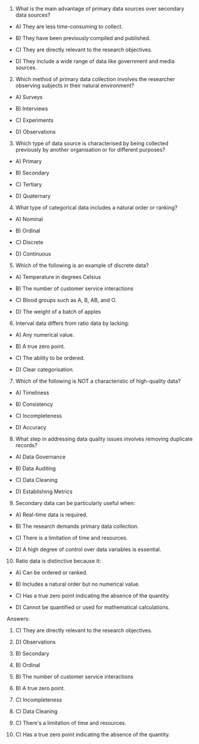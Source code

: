  

 

1. What is the main advantage of primary data sources over secondary data sources?

 - A) They are less time-consuming to collect.

 - B) They have been previously compiled and published.

 - C) They are directly relevant to the research objectives.

 - D) They include a wide range of data like government and media sources.

 

2. Which method of primary data collection involves the researcher observing subjects in their natural environment?

 - A) Surveys

 - B) Interviews

 - C) Experiments

 - D) Observations

 

3. Which type of data source is characterised by being collected previously by another organisation or for different purposes?

 - A) Primary

 - B) Secondary

 - C) Tertiary

 - D) Quaternary

 

4. What type of categorical data includes a natural order or ranking?

 - A) Nominal

 - B) Ordinal

 - C) Discrete

 - D) Continuous

 

5. Which of the following is an example of discrete data?

 - A) Temperature in degrees Celsius

 - B) The number of customer service interactions

 - C) Blood groups such as A, B, AB, and O.

 - D) The weight of a batch of apples

 

6. Interval data differs from ratio data by lacking:

 - A) Any numerical value.

 - B) A true zero point.

 - C) The ability to be ordered.

 - D) Clear categorisation.

 

7. Which of the following is NOT a characteristic of high-quality data?

 - A) Timeliness

 - B) Consistency

 - C) Incompleteness

 - D) Accuracy

 

8. What step in addressing data quality issues involves removing duplicate records?

 - A) Data Governance

 - B) Data Auditing

 - C) Data Cleaning

 - D) Establishing Metrics

 

9. Secondary data can be particularly useful when:

 - A) Real-time data is required.

 - B) The research demands primary data collection.

 - C) There is a limitation of time and resources.

 - D) A high degree of control over data variables is essential.

 

10. Ratio data is distinctive because it:

 - A) Can be ordered or ranked.

 - B) Includes a natural order but no numerical value.

 - C) Has a true zero point indicating the absence of the quantity.

 - D) Cannot be quantified or used for mathematical calculations.

 



Answers:

1. C) They are directly relevant to the research objectives.

2. D) Observations

3. B) Secondary

4. B) Ordinal

5. B) The number of customer service interactions

6. B) A true zero point.

7. C) Incompleteness

8. C) Data Cleaning

9. C) There's a limitation of time and resources.

10. C) Has a true zero point indicating the absence of the quantity.



